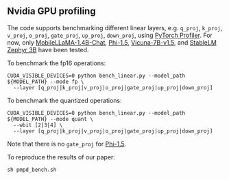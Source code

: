 ## Nvidia GPU profiling

The code supports benchmarking different linear layers, e.g. `q_proj`, `k_proj`, `v_proj`, `o_proj`, `gate_proj`, `up_proj`, `down_proj`,  using [PyTorch Profiler](https://pytorch.org/tutorials/recipes/recipes/profiler_recipe.html). 
For now, only [MobileLLaMA-1.4B-Chat](https://huggingface.co/mtgv/MobileLLaMA-1.4B-Chat), [Phi-1.5](https://huggingface.co/microsoft/phi-1_5), [Vicuna-7B-v1.5](https://huggingface.co/lmsys/vicuna-7b-v1.5), and [StableLM Zephyr 3B](https://huggingface.co/stabilityai/stablelm-zephyr-3b) have been tested.

To benchmark the fp16 operations:

```
CUDA_VISIBLE_DEVICES=0 python bench_linear.py --model_path ${MODEL_PATH} --mode fp \
  --layer [q_proj|k_proj|v_proj|o_proj|gate_proj|up_proj|down_proj]
```

To benchmark the quantized operations:

```
CUDA_VISIBLE_DEVICES=0 python bench_linear.py --model_path ${MODEL_PATH} --mode quant \
  --wbit [2|3|4] \
  --layer [q_proj|k_proj|v_proj|o_proj|gate_proj|up_proj|down_proj]
```

Note that there is no `gate_proj` for [Phi-1.5](https://huggingface.co/microsoft/phi-1_5).

To reproduce the results of our paper:

```
sh pmpd_bench.sh
```
